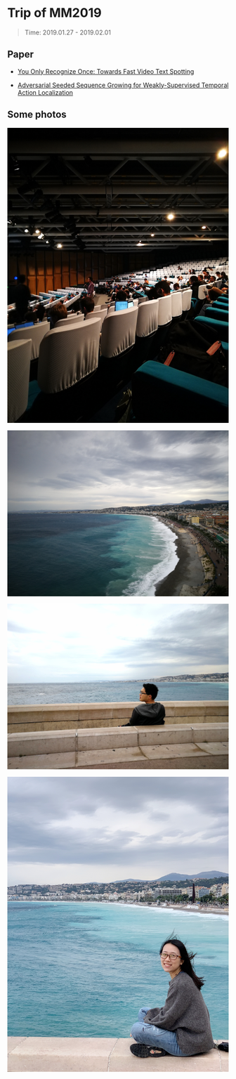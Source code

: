 # Trip of MM2019
> Time: 2019.01.27 - 2019.02.01  

## Paper

* [You Only Recognize Once: Towards Fast Video Text Spotting](/publication/acmmm2019_yoro.html)  

* [Adversarial Seeded Sequence Growing for Weakly-Supervised Temporal Action Localization](/publication/acmmm2019_ssg.html) 

## Some photos
![](IMG_20191022_105432.jpg)

![](IMG_20191023_155429.jpg)

![](IMG_20191024_004859.jpg)

![](mmexport1572070488125_mr1572072902112.jpg)
